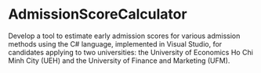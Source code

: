 # AdmissionScoreCalculator
Develop a tool to estimate early admission scores for various admission methods using the C# language, implemented in Visual Studio, for candidates applying to two universities: the University of Economics Ho Chi Minh City (UEH) and the University of Finance and Marketing (UFM).
